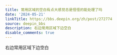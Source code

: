 ```yaml
---
title: 常用区域的空白有点大感觉总是怪怪的能处理了吗
date: '2024-05-21'
linkTitle: https://bbs.deepin.org/zh/post/272774
source: deepin_bbs
description: 右边常用区域下边空白
disable_comments: true
---
```

右边常用区域下边空白
